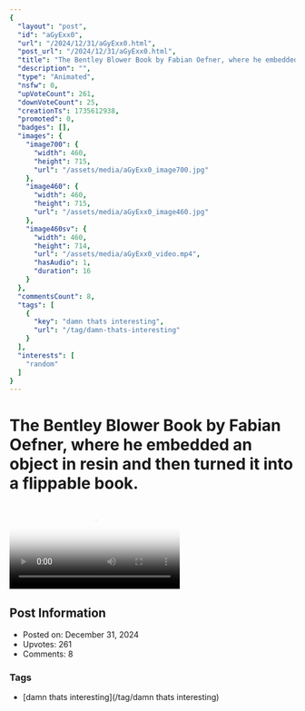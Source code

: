 ```yaml
---
{
  "layout": "post",
  "id": "aGyExx0",
  "url": "/2024/12/31/aGyExx0.html",
  "post_url": "/2024/12/31/aGyExx0.html",
  "title": "The Bentley Blower Book by Fabian Oefner, where he embedded an object in resin and then turned it into a flippable book.",
  "description": "",
  "type": "Animated",
  "nsfw": 0,
  "upVoteCount": 261,
  "downVoteCount": 25,
  "creationTs": 1735612938,
  "promoted": 0,
  "badges": [],
  "images": {
    "image700": {
      "width": 460,
      "height": 715,
      "url": "/assets/media/aGyExx0_image700.jpg"
    },
    "image460": {
      "width": 460,
      "height": 715,
      "url": "/assets/media/aGyExx0_image460.jpg"
    },
    "image460sv": {
      "width": 460,
      "height": 714,
      "url": "/assets/media/aGyExx0_video.mp4",
      "hasAudio": 1,
      "duration": 16
    }
  },
  "commentsCount": 8,
  "tags": [
    {
      "key": "damn thats interesting",
      "url": "/tag/damn-thats-interesting"
    }
  ],
  "interests": [
    "random"
  ]
}
---
```


# The Bentley Blower Book by Fabian Oefner, where he embedded an object in resin and then turned it into a flippable book.

<video controls playsinline loop poster="/assets/media/aGyExx0_image460.jpg">
  <source src="/assets/media/aGyExx0_video.mp4" type="video/mp4">
  Your browser does not support the video tag.
</video>

## Post Information

- Posted on: December 31, 2024
- Upvotes: 261
- Comments: 8

### Tags

- [damn thats interesting](/tag/damn thats interesting)
